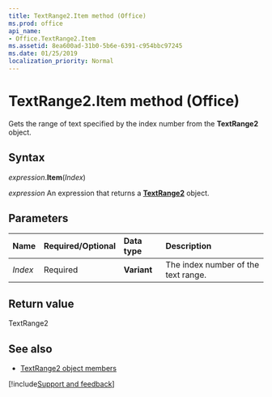 ```yaml
---
title: TextRange2.Item method (Office)
ms.prod: office
api_name:
- Office.TextRange2.Item
ms.assetid: 8ea600ad-31b0-5b6e-6391-c954bbc97245
ms.date: 01/25/2019
localization_priority: Normal
---
```



# TextRange2.Item method (Office)

Gets the range of text specified by the index number from the **TextRange2** object.


## Syntax

_expression_.**Item**(_Index_)

_expression_ An expression that returns a **[TextRange2](Office.TextRange2.md)** object.


## Parameters

|Name|Required/Optional|Data type|Description|
|:-----|:-----|:-----|:-----|
| _Index_|Required|**Variant**|The index number of the text range.|

## Return value

TextRange2


## See also

- [TextRange2 object members](overview/Library-Reference/textrange2-members-office.md)



[!include[Support and feedback](~/includes/feedback-boilerplate.md)]